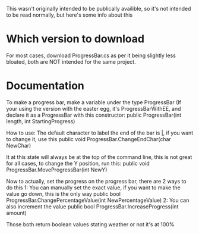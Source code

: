This wasn't originally intended to be publically availible, so it's not intended to be read normally, but here's some info about this
# Which version to download
For most cases, download ProgressBar.cs as per it being slightly less bloated, both are NOT intended for the same project.
# Documentation
To make a progress bar, make a variable under the type ProgressBar (If your using the version with the easter egg, it's ProgressBarWithEE,
and declare it as a ProgressBar with this constructor:
public ProgressBar(int length, int StartingProgress)

How to use:
The default character to label the end of the bar is |, if you want to change it, use this
public void ProgressBar.ChangeEndChar(char NewChar)

It at this state will always be at the top of the command line, this is not great for all cases, to change the Y position, run this:
public void ProgressBar.MoveProgressBar(int NewY)

Now to actually, set the progress on the progress bar, there are 2 ways to do this
1: You can manually set the exact value, if you want to make the value go down, this is the only way
public bool ProgressBar.ChangePercentageValue(int NewPercentageValue)
2: You can also increment the value
public bool ProgressBar.IncreaseProgress(int amount)

Those both return boolean values stating weather or not it's at 100%

